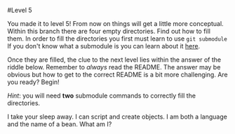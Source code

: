 #Level 5

You made it to level 5! From now on things will get a little more conceptual.
Within this branch there are four empty directories. Find out how to fill them.
In order to fill the directories you first must learn to use ```git submodule```
If you don't know what a submodule is you can learn about it [here](http://git-scm.com/docs/git-submodule).

Once they are filled, the clue to the next level lies within the answer of the riddle below. Remember to *always* read the README.
The answer may be obvious but how to get to the correct README is a bit more challenging.
Are you ready? Begin!

*Hint*: you will need **two** submodule commands to correctly fill the directories.

I take your sleep away. I can script and create objects. I am both a language and the name of a bean. What am I?
